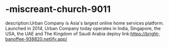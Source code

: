 # -miscreant-church-9011
description:Urban Company is Asia's largest online home services platform.  Launched in 2014, Urban Company today operates in India, Singapore, the USA, the UAE and The Kingdom of Saudi Arabia
deploy link:https://bright-banoffee-938820.netlify.app/
